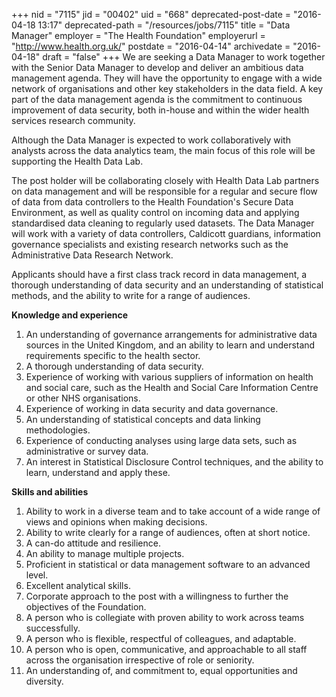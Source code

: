 +++
nid = "7115"
jid = "00402"
uid = "668"
deprecated-post-date = "2016-04-18 13:17"
deprecated-path = "/resources/jobs/7115"
title = "Data Manager"
employer = "The Health Foundation"
employerurl = "http://www.health.org.uk/"
postdate = "2016-04-14"
archivedate = "2016-04-18"
draft = "false"
+++
We are seeking a Data Manager to work together with the Senior Data
Manager to develop and deliver an ambitious data management agenda. They
will have the opportunity to engage with a wide network of organisations
and other key stakeholders in the data field. A key part of the data
management agenda is the commitment to continuous improvement of data
security, both in-house and within the wider health services research
community.

Although the Data Manager is expected to work collaboratively with
analysts across the data analytics team, the main focus of this role
will be supporting the Health Data Lab.

The post holder will be collaborating closely with Health Data Lab
partners on data management and will be responsible for a regular and
secure flow of data from data controllers to the Health Foundation's
Secure Data Environment, as well as quality control on incoming data and
applying standardised data cleaning to regularly used datasets. The Data
Manager will work with a variety of data controllers, Caldicott
guardians, information governance specialists and existing research
networks such as the Administrative Data Research Network.

Applicants should have a first class track record in data management, a
thorough understanding of data security and an understanding of
statistical methods, and the ability to write for a range of audiences.
  
**Knowledge and experience**

1.  An understanding of governance arrangements for administrative data
    sources in the United Kingdom, and an ability to learn and
    understand requirements specific to the health sector.
2.  A thorough understanding of data security.
3.  Experience of working with various suppliers of information on
    health and social care, such as the Health and Social Care
    Information Centre or other NHS organisations.
4.  Experience of working in data security and data governance.
5.  An understanding of statistical concepts and data linking
    methodologies.
6.  Experience of conducting analyses using large data sets, such as
    administrative or survey data.
7.  An interest in Statistical Disclosure Control techniques, and the
    ability to learn, understand and apply these.

**Skills and abilities**

1.  Ability to work in a diverse team and to take account of a wide
    range of views and opinions when making decisions.
2.  Ability to write clearly for a range of audiences, often at short
    notice.
3.  A can-do attitude and resilience.
4.  An ability to manage multiple projects.
5.  Proficient in statistical or data management software to an advanced
    level.
6.  Excellent analytical skills.
7.  Corporate approach to the post with a willingness to further the
    objectives of the Foundation.
8.  A person who is collegiate with proven ability to work across teams
    successfully.
9.  A person who is flexible, respectful of colleagues, and adaptable.
10. A person who is open, communicative, and approachable to all staff
    across the organisation irrespective of role or seniority.
11. An understanding of, and commitment to, equal opportunities and
    diversity.
